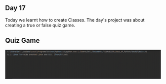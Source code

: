 ## Day 17

Today we learnt how to create Classes.
The day's project was about creating a true or false quiz game.

## Quiz Game

![quiz game](quiz_game.gif)